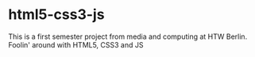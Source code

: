 # html5-css3-js
This is a first semester project from media and computing at HTW Berlin.
Foolin' around with HTML5, CSS3 and JS
